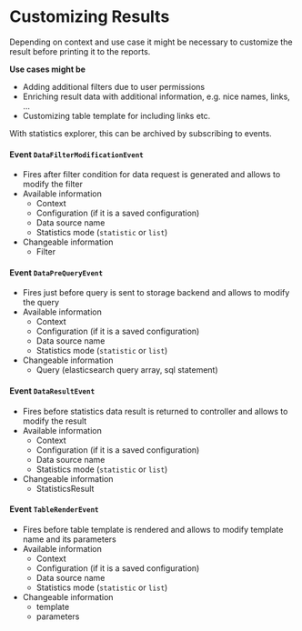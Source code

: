 # Customizing Results

Depending on context and use case it might be necessary to customize the result before 
printing it to the reports. 

**Use cases might be**
- Adding additional filters due to user permissions
- Enriching result data with additional information, e.g. nice names, links, ...
- Customizing table template for including links etc.

With statistics explorer, this can be archived by subscribing to events.

#### Event `DataFilterModificationEvent`
- Fires after filter condition for data request is generated and allows to modify the filter
- Available information
  - Context
  - Configuration (if it is a saved configuration)
  - Data source name
  - Statistics mode (`statistic` or `list`)
- Changeable information
  - Filter
  
#### Event `DataPreQueryEvent`
- Fires just before query is sent to storage backend and allows to modify the query
- Available information
  - Context
  - Configuration (if it is a saved configuration)
  - Data source name
  - Statistics mode (`statistic` or `list`)
- Changeable information
  - Query (elasticsearch query array, sql statement)
  
#### Event `DataResultEvent`
- Fires before statistics data result is returned to controller and allows to modify the result
- Available information
  - Context
  - Configuration (if it is a saved configuration)
  - Data source name
  - Statistics mode (`statistic` or `list`)
- Changeable information
  - StatisticsResult
  
#### Event `TableRenderEvent`
- Fires before table template is rendered and allows to modify template name and its parameters
- Available information
  - Context
  - Configuration (if it is a saved configuration)
  - Data source name
  - Statistics mode (`statistic` or `list`)
- Changeable information
  - template
  - parameters
